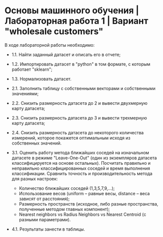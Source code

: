 # Основы машинного обучения | Лабораторная работа 1 | Вариант "wholesale customers"

В ходе лабораторной работы необходимо:
- 1.1. Найти заданный датасет и описать его в отчете;
- 1.2. Импортировать датасет в "python" в том формате, с которым работает "sklearn";
- 1.3. Нормализовать датасет.

- 2.1. Заполнить таблицу с собственными векторами и собственными значениями;
- 2.2. Снизить размерность датасета до 2 и вывести двухмерную карту датасета;
- 2.3. Снизить размерность датасета до 3 и вывести трехмерную карту датасета;
- 2.4. Снизить размерность датасета до некоторого количества измерений, которое покажется оптимальным исходя из собственных значений.

- 3.1. Оценить работу метода ближайших соседей на изначальном датасете в режиме "Leave-One-Out" (один из экземпляров датасета классифицируется на основе остальных). Посчитать правильно и неправильно классифицированных соседей и время выполнения классификации. Сравнить точность и производительность метода для разных настроек:
    - Количество ближайших соседей (1,3,5,7,9,...);
    - Использование весов (uniform – равные весы, distance – веса зависят от расстояния);
    - Размерность пространств (исходное, либо разные пространства, полученные методом главных компонент);
    - Nearest neighbors vs Radius Neighbors vs Nearest Centroid (с разными параметрами).
- 4.1. Результаты занести в таблицы.
